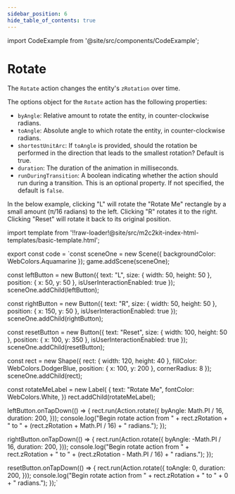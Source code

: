 ```yaml
---
sidebar_position: 6
hide_table_of_contents: true
---
```


import CodeExample from '@site/src/components/CodeExample';

# Rotate

The `Rotate` action changes the entity's `zRotation` over time.

The options object for the `Rotate` action has the following properties:

- `byAngle`: Relative amount to rotate the entity, in counter-clockwise radians.
- `toAngle`: Absolute angle to which rotate the entity, in counter-clockwise radians.
- `shortestUnitArc`: If `toAngle` is provided, should the rotation be performed in the direction that leads to the smallest rotation? Default is true.
- `duration`: The duration of the animation in milliseconds.
- `runDuringTransition`: A boolean indicating whether the action should run during a transition. This is an optional property. If not specified, the default is `false`.

In the below example, clicking "L" will rotate the "Rotate Me" rectangle by a small amount (π/16 radians) to the left. Clicking "R" rotates it to the right. Clicking "Reset" will rotate it back to its original position.

import template from '!!raw-loader!@site/src/m2c2kit-index-html-templates/basic-template.html';

export const code = `const sceneOne = new Scene({ backgroundColor: WebColors.Aquamarine });
game.addScene(sceneOne);
 
const leftButton = new Button({
    text: "L",
    size: { width: 50, height: 50 },
    position: { x: 50, y: 50 },
    isUserInteractionEnabled: true
});
sceneOne.addChild(leftButton);

const rightButton = new Button({
    text: "R",
    size: { width: 50, height: 50 },
    position: { x: 150, y: 50 },
    isUserInteractionEnabled: true
});
sceneOne.addChild(rightButton);

const resetButton = new Button({
    text: "Reset",
    size: { width: 100, height: 50 },
    position: { x: 100, y: 350 },
    isUserInteractionEnabled: true
});
sceneOne.addChild(resetButton);
 
const rect = new Shape({
    rect: { width: 120, height: 40 },
    fillColor: WebColors.DodgerBlue,
    position: { x: 100, y: 200 },
    cornerRadius: 8
});
sceneOne.addChild(rect);
 
const rotateMeLabel = new Label( {
    text: "Rotate Me",
    fontColor: WebColors.White,
})
rect.addChild(rotateMeLabel);
 
leftButton.onTapDown(() => {
    rect.run(Action.rotate({
        byAngle: Math.PI / 16,
        duration: 200,
    }));
    console.log("Begin rotate action from " + rect.zRotation + " to " + (rect.zRotation + Math.PI / 16) + " radians.");
});
 
rightButton.onTapDown(() => {
    rect.run(Action.rotate({
        byAngle: -Math.PI / 16,
        duration: 200,
    }));
    console.log("Begin rotate action from " + rect.zRotation + " to " + (rect.zRotation - Math.PI / 16) + " radians.");
});
 
resetButton.onTapDown(() => {
    rect.run(Action.rotate({
        toAngle: 0,
        duration: 200,
    }));
    console.log("Begin rotate action from " + rect.zRotation + " to " + 0 + " radians.");
});`

<CodeExample code={code} template={template} console="true"/>
